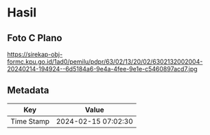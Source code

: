# Hasil

## Foto C Plano

https://sirekap-obj-formc.kpu.go.id/1ad0/pemilu/pdpr/63/02/13/20/02/6302132002004-20240214-194924--6d5184a6-9e4a-4fee-9e1e-c5460897acd7.jpg


## Metadata

| Key        | Value               |
| ---------- | ------------------- |
| Time Stamp | 2024-02-15 07:02:30 |



